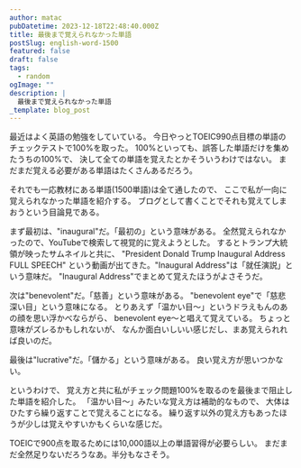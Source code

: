 ```yaml
---
author: matac
pubDatetime: 2023-12-18T22:48:40.000Z
title: 最後まで覚えられなかった単語
postSlug: english-word-1500
featured: false
draft: false
tags:
  - random
ogImage: ""
description: |
  最後まで覚えられなかった単語
_template: blog_post
---
```


最近はよく英語の勉強をしていている。
今日やっとTOEIC990点目標の単語のチェックテストで100%を取った。
100%といっても、誤答した単語だけを集めたうちの100%で、
決して全ての単語を覚えたとかそういうわけではない。
まだまだ覚える必要がある単語はたくさんあるだろう。

それでも一応教材にある単語(1500単語)は全て通したので、
ここで私が一向に覚えられなかった単語を紹介する。
ブログとして書くことでそれも覚えてしまおうという目論見である。

まず最初は、"inaugural"だ。「最初の」という意味がある。
全然覚えられなかったので、YouTubeで検索して視覚的に覚えようとした。
するとトランプ大統領が映ったサムネイルと共に、
"President Donald Trump Inaugural Address FULL SPEECH"
という動画が出てきた。"Inaugural Address"は「就任演説」という意味だ。
"Inaugural Address"でまとめて覚えたほうがよさそうだ。

次は"benevolent"だ。「慈善」という意味がある。
"benevolent eye"で「慈悲深い目」という意味になる。
とりあえず「温かい目〜」というドラえもんのあの顔を思い浮かべならがら、
benevolent eye〜と唱えて覚えている。
ちょっと意味がズレるかもしれないが、
なんか面白いしいい感じだし、まあ覚えられれば良いのだ。

最後は"lucrative"だ。「儲かる」という意味がある。
良い覚え方が思いつかない。

というわけで、
覚え方と共に私がチェック問題100%を取るのを最後まで阻止した単語を紹介した。
「温かい目〜」みたいな覚え方は補助的なもので、
大体はひたすら繰り返すことで覚えることになる。
繰り返す以外の覚え方もあったほうが少しは覚えやすいかもくらいな感じだ。

TOEICで900点を取るためには10,000語以上の単語習得が必要らしい。
まだまだ全然足りないだろうなあ。半分もなさそう。
